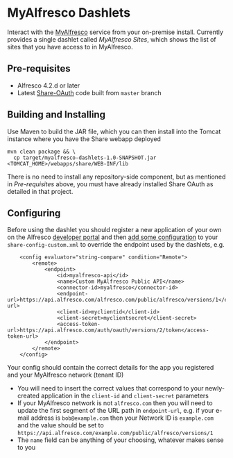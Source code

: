 MyAlfresco Dashlets
===============

Interact with the [MyAlfresco](https://my.alfresco.com/) service from your on-premise install. Currently provides a single dashlet called _MyAlfresco Sites_, which shows the list of sites that you have access to in MyAlfresco.

Pre-requisites
--------------

* Alfresco 4.2.d or later
* Latest [Share-OAuth](https://github.com/share-extras/share-oauth) code built from `master` branch

Building and Installing
-----------------------

Use Maven to build the JAR file, which you can then install into the Tomcat instance where you have the Share webapp deployed

    mvn clean package && \
      cp target/myalfresco-dashlets-1.0-SNAPSHOT.jar <TOMCAT_HOME>/webapps/share/WEB-INF/lib

There is no need to install any repository-side component, but as mentioned in _Pre-requisites_ above, you must have already installed Share OAuth as detailed in that project.

Configuring
-----------

Before using the dashlet you should register a new application of your own on the Alfresco [developer portal](https://developer.alfresco.com/) and then [add some configuration](http://docs.alfresco.com/4.2/topic/com.alfresco.enterprise.doc/tasks/share-customizing-custom-config-file.html) to your `share-config-custom.xml` to override the endpoint used by the dashlets, e.g.

```
    <config evaluator="string-compare" condition="Remote">
        <remote>
            <endpoint>
                <id>myalfresco-api</id>
                <name>Custom MyAlfresco Public API</name>
                <connector-id>myalfresco</connector-id>
                <endpoint-url>https://api.alfresco.com/alfresco.com/public/alfresco/versions/1</endpoint-url>
                <client-id>myclientid</client-id>
                <client-secret>myclientsecret</client-secret>
                <access-token-url>https://api.alfresco.com/auth/oauth/versions/2/token</access-token-url>
            </endpoint>
        </remote>
    </config>
```

Your config should contain the correct details for the app you registered and your MyAlfresco network (tenant ID)

 * You will need to insert the correct values that correspond to your newly-created application in the `client-id` and `client-secret` parameters
 * If your MyAlfresco network is not `alfresco.com` then you will need to update the first segment of the URL path in `endpoint-url`, e.g. if your e-mail address is `bob@example.com` then your Network ID is `example.com` and the value should be set to `https://api.alfresco.com/example.com/public/alfresco/versions/1`
 * The `name` field can be anything of your choosing, whatever makes sense to you